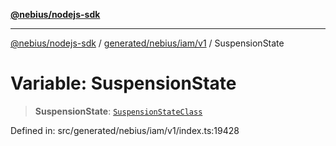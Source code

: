 [**@nebius/nodejs-sdk**](../../../../../README.md)

---

[@nebius/nodejs-sdk](../../../../../README.md) / [generated/nebius/iam/v1](../README.md) / SuspensionState

# Variable: SuspensionState

> **SuspensionState**: [`SuspensionStateClass`](../type-aliases/SuspensionStateClass.md)

Defined in: src/generated/nebius/iam/v1/index.ts:19428
